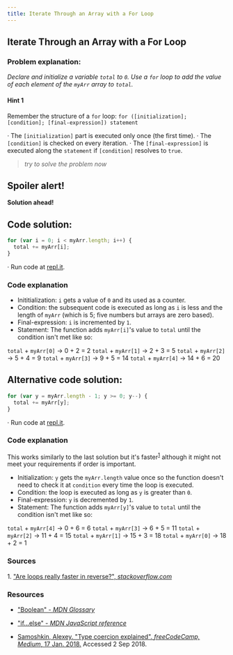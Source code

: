 ```yaml
---
title: Iterate Through an Array with a For Loop
---
```

## Iterate Through an Array with a For Loop
### Problem explanation:
_Declare and initialize a variable `total` to `0`. Use a `for` loop to add the value of each element of the `myArr` array to `total`._

#### Hint 1
Remember the structure of a `for` loop:
`for ([initialization]; [condition]; [final-expression])
   statement`
   
· The `[initialization]` part is executed only once (the first time).
· The `[condition]` is checked on every iteration.
· The `[final-expression]` is executed along the `statement` if `[condition]` resolves to `true`.
> _try to solve the problem now_


## Spoiler alert!

**Solution ahead!**

## Code solution:

```javascript
for (var i = 0; i < myArr.length; i++) {
  total += myArr[i];
}
```
·  Run code at [repl.it](https://repl.it/@AdrianSkar/Basic-JS-iterate-for-loop).

### Code explanation
- Inititialization: `i` gets a value of `0` and its used as a counter.
- Condition: the subsequent code is executed as long as `i` is less and the length of `myArr` (which is 5; five numbers but arrays are zero based).
- Final-expression: `i` is incremented by `1`.
- Statement: The function adds `myArr[i]`'s value to `total` until the condition isn't met like so:

`total` + `myArr[0]` -> 0 + 2 = 2 
`total` + `myArr[1]` -> 2 + 3 = 5
`total` + `myArr[2]` -> 5 + 4 = 9
`total` + `myArr[3]` -> 9 + 5 = 14 
`total` + `myArr[4]` -> 14 + 6 = 20

## Alternative code solution:

```javascript
for (var y = myArr.length - 1; y >= 0; y--) {
  total += myArr[y];
}
```
·  Run code at [repl.it](https://repl.it/@AdrianSkar/Basic-JS-iterate-for-loop).

### Code explanation
This works similarly to the last solution but it's faster<sup><a href="#cite1">1</a></sup> although it might not meet your requirements if order is important.
- Initialization: `y` gets the `myArr.length` value once so the function doesn't need to check it at `condition` every time the loop is executed.
- Condition: the loop is executed as long as `y` is greater than `0`.
- Final-expression: `y` is decremented by `1`.
- Statement: The function adds `myArr[y]`'s value to `total` until the condition isn't met like so:

`total` + `myArr[4]` -> 0 + 6 = 6
`total` + `myArr[3]` -> 6 + 5 = 11
`total` + `myArr[2]` -> 11 + 4 = 15
`total` + `myArr[1]` -> 15 + 3 = 18
`total` + `myArr[0]` -> 18 + 2 = 1

### Sources
<span id="cite1">1</span>. ["Are loops really faster in reverse?",  *stackoverflow.com*](https://stackoverflow.com/questions/1340589/are-loops-really-faster-in-reverse)

### Resources
- ["Boolean" - *MDN Glossary*](https://developer.mozilla.org/en-US/docs/Glossary/Boolean)

- ["if...else" - *MDN JavaScript reference*](https://developer.mozilla.org/en-US/docs/Web/JavaScript/Reference/Statements/if...else)

- [Samoshkin, Alexey. "Type coercion explained". *freeCodeCamp, Medium*, 17 Jan. 2018.](https://medium.freecodecamp.org/js-type-coercion-explained-27ba3d9a2839) Accessed 2 Sep 2018. 


<!--stackedit_data:
eyJoaXN0b3J5IjpbLTExNTE0Nzk4NzYsLTM2MTUxMzIxOCwtMT
YyOTU2MTA1OSwtMTYzNTcwNzUzMSwtNTE3MjIzNjM1LDY4NTY3
NTE0OSwtODI1MzA1NDgsLTE5MzQ4OTMyNSwyMDUyOTk1ODYwLD
E1NjEwMDE3NTcsMTgzNzU1MjI5MywtMTE1MDEzMzI2NywxNTEz
ODQ2MjA0LC0yMTQ2NzY0NDQ3LC0yNDA2MDcwNTUsMjEzNTYwMT
YyNCw4MTUyMzY5NTgsODIwODE1Mjg3LC0xMTU2NDMyNjI2LC01
OTg5MjU0MDZdfQ==
-->